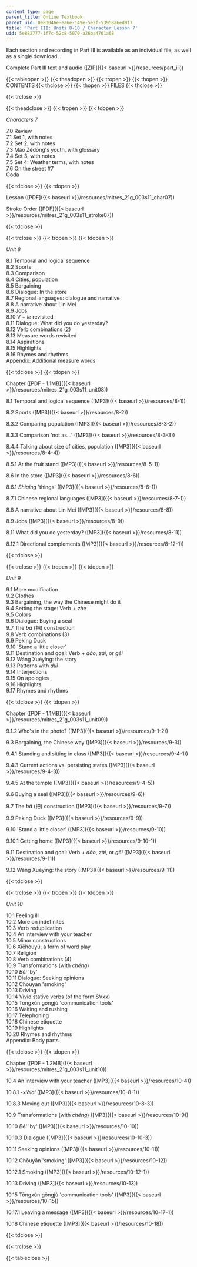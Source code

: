 ```yaml
---
content_type: page
parent_title: Online Textbook
parent_uid: 0e83046e-ea6e-149e-5e2f-53958a6ed9f7
title: 'Part III: Units 8-10 / Character Lesson 7'
uid: 5e882777-1f7c-52c8-5070-a26ba4701a68
---
```


Each section and recording in Part III is available as an individual file, as well as a single download.

Complete Part III text and audio ([ZIP]({{< baseurl >}}/resources/part_iii))

{{< tableopen >}}
{{< theadopen >}}
{{< tropen >}}
{{< thopen >}}
CONTENTS
{{< thclose >}}
{{< thopen >}}
FILES
{{< thclose >}}

{{< trclose >}}

{{< theadclose >}}
{{< tropen >}}
{{< tdopen >}}


_Characters 7_

7.0 Review  
7.1 Set 1, with notes  
7.2 Set 2, with notes  
7.3 Máo Zédōng's youth, with glossary  
7.4 Set 3, with notes  
7.5 Set 4: Weather terms, with notes  
7.6 On the street #7  
Coda


{{< tdclose >}}
{{< tdopen >}}


Lesson ([PDF]({{< baseurl >}}/resources/mitres_21g_003s11_char07))

Stroke Order ([PDF]({{< baseurl >}}/resources/mitres_21g_003s11_stroke07))


{{< tdclose >}}

{{< trclose >}}
{{< tropen >}}
{{< tdopen >}}


_Unit 8_

8.1 Temporal and logical sequence  
8.2 Sports  
8.3 Comparison  
8.4 Cities, population  
8.5 Bargaining  
8.6 Dialogue: In the store  
8.7 Regional languages: dialogue and narrative  
8.8 A narrative about Lin Mei  
8.9 Jobs  
8.10 V + _le_ revisited  
8.11 Dialogue: What did you do yesterday?  
8.12 Verb combinations (2)  
8.13 Measure words revisited  
8.14 Aspirations  
8.15 Highlights  
8.16 Rhymes and rhythms  
Appendix: Additional measure words


{{< tdclose >}}
{{< tdopen >}}


Chapter ([PDF - 1.1MB]({{< baseurl >}}/resources/mitres_21g_003s11_unit08))

8.1 Temporal and logical sequence ([MP3]({{< baseurl >}}/resources/8-1))

8.2 Sports ([MP3]({{< baseurl >}}/resources/8-2))

8.3.2 Comparing population ([MP3]({{< baseurl >}}/resources/8-3-2))

8.3.3 Comparison 'not as...' ([MP3]({{< baseurl >}}/resources/8-3-3))

8.4.4 Talking about size of cities, population ([MP3]({{< baseurl >}}/resources/8-4-4))

8.5.1 At the fruit stand ([MP3]({{< baseurl >}}/resources/8-5-1))

8.6 In the store ([MP3]({{< baseurl >}}/resources/8-6))

8.6.1 _Shìqing_ 'things' ([MP3]({{< baseurl >}}/resources/8-6-1))

8.7.1 Chinese regional languages ([MP3]({{< baseurl >}}/resources/8-7-1))

8.8 A narrative about Lin Mei ([MP3]({{< baseurl >}}/resources/8-8))

8.9 Jobs ([MP3]({{< baseurl >}}/resources/8-9))

8.11 What did you do yesterday? ([MP3]({{< baseurl >}}/resources/8-11))

8.12.1 Directional complements ([MP3]({{< baseurl >}}/resources/8-12-1))


{{< tdclose >}}

{{< trclose >}}
{{< tropen >}}
{{< tdopen >}}


_Unit 9_

9.1 More modification  
9.2 Clothes  
9.3 Bargaining, the way the Chinese might do it  
9.4 Setting the stage: Verb + _zhe_  
9.5 Colors  
9.6 Dialogue: Buying a seal  
9.7 The _bǎ_ (把) construction  
9.8 Verb combinations (3)  
9.9 Peking Duck  
9.10 'Stand a little closer'  
9.11 Destination and goal: Verb + _dào_, _zài_, or _gěi_  
9.12 Wáng Xuéyīng: the story  
9.13 Patterns with _duì_  
9.14 Interjections  
9.15 On apologies  
9.16 Highlights  
9.17 Rhymes and rhythms


{{< tdclose >}}
{{< tdopen >}}


Chapter ([PDF - 1.1MB]({{< baseurl >}}/resources/mitres_21g_003s11_unit09))

9.1.2 Who's in the photo? ([MP3]({{< baseurl >}}/resources/9-1-2))

9.3 Bargaining, the Chinese way ([MP3]({{< baseurl >}}/resources/9-3))

9.4.1 Standing and sitting in class ([MP3]({{< baseurl >}}/resources/9-4-1))

9.4.3 Current actions vs. persisting states ([MP3]({{< baseurl >}}/resources/9-4-3))

9.4.5 At the temple ([MP3]({{< baseurl >}}/resources/9-4-5))

9.6 Buying a seal ([MP3]({{< baseurl >}}/resources/9-6))

9.7 The _bǎ_ (把) construction ([MP3]({{< baseurl >}}/resources/9-7))

9.9 Peking Duck ([MP3]({{< baseurl >}}/resources/9-9))

9.10 'Stand a little closer' ([MP3]({{< baseurl >}}/resources/9-10))

9.10.1 Getting home ([MP3]({{< baseurl >}}/resources/9-10-1))

9.11 Destination and goal: Verb + _dào_, _zài_, or _gěi_ ([MP3]({{< baseurl >}}/resources/9-11))

9.12 Wáng Xuéyīng: the story ([MP3]({{< baseurl >}}/resources/9-11))


{{< tdclose >}}

{{< trclose >}}
{{< tropen >}}
{{< tdopen >}}


_Unit 10_

10.1 Feeling ill  
10.2 More on indefinites  
10.3 Verb reduplication  
10.4 An interview with your teacher  
10.5 Minor constructions  
10.6 Xiēhòuyǔ, a form of word play  
10.7 Religion  
10.8 Verb combinations (4)  
10.9 Transformations (with _chéng_)  
10.10 _Bèi_ 'by'  
10.11 Dialogue: Seeking opinions  
10.12 Chōuyān 'smoking'  
10.13 Driving  
10.14 Vivid stative verbs (of the form SVxx)  
10.15 Tōngxùn gōngjù 'communication tools'  
10.16 Waiting and rushing  
10.17 Telephoning  
10.18 Chinese etiquette  
10.19 Highlights  
10.20 Rhymes and rhythms  
Appendix: Body parts


{{< tdclose >}}
{{< tdopen >}}


Chapter ([PDF - 1.2MB]({{< baseurl >}}/resources/mitres_21g_003s11_unit10))

10.4 An interview with your teacher ([MP3]({{< baseurl >}}/resources/10-4))

10.8.1 -_xiàlai_ ([MP3]({{< baseurl >}}/resources/10-8-1))

10.8.3 Moving out ([MP3]({{< baseurl >}}/resources/10-8-3))

10.9 Transformations (with _chéng_) ([MP3]({{< baseurl >}}/resources/10-9))

10.10 _Bèi_ 'by' ([MP3]({{< baseurl >}}/resources/10-10))

10.10.3 Dialogue ([MP3]({{< baseurl >}}/resources/10-10-3))

10.11 Seeking opinions ([MP3]({{< baseurl >}}/resources/10-11))

10.12 Chōuyān 'smoking' ([MP3]({{< baseurl >}}/resources/10-12))

10.12.1 Smoking ([MP3]({{< baseurl >}}/resources/10-12-1))

10.13 Driving ([MP3]({{< baseurl >}}/resources/10-13))

10.15 Tōngxùn gōngjù 'communication tools' ([MP3]({{< baseurl >}}/resources/10-15))

10.17.1 Leaving a message ([MP3]({{< baseurl >}}/resources/10-17-1))

10.18 Chinese etiquette ([MP3]({{< baseurl >}}/resources/10-18))


{{< tdclose >}}

{{< trclose >}}

{{< tableclose >}}